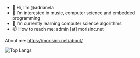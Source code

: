 - 👋 Hi, I’m @adrianvla
- 👀 I’m interested in music, computer science and embedded programming
- 🌱 I’m currently learning computer science algorithms
- 📫 How to reach me: admin [at] morisinc.net

About me: https://morisinc.net/about/

![Top Langs](https://readme-stats-bgnu.vercel.app/api/top-langs/?username=adrianvla&layout=compact&hide=g-code,makefile,scss,html,objective-c,typescript&langs_count=12)

<!---
adrianvla/adrianvla is a ✨ special ✨ repository because its `README.md` (this file) appears on your GitHub profile.
You can click the Preview link to take a look at your changes.
--->
